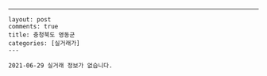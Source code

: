 ---
    layout: post
    comments: true
    title: 충청북도 영동군
    categories: [실거래가]
    ---

    2021-06-29 실거래 정보가 없습니다.

    